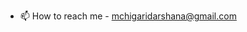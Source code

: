 
- 📫 How to reach me - mchigaridarshana@gmail.com

<!---
mcd-17/mcd-17 is a ✨ special ✨ repository because its `README.md` (this file) appears on your GitHub profile.
You can click the Preview link to take a look at your changes.
--->
